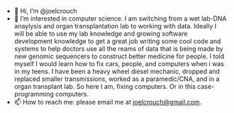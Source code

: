 - 👋 Hi, I’m @joelcrouch
- 👀 I’m interested in computer science.  I am switching from a wet lab-DNA anaylysis and organ transplantation lab to working with data.
Ideally I will be able to use my lab knowledge and growing software development knowledge to get a great job writing some cool code and systems to help 
doctors use all the reams of data that is being made by new genomic sequencers to construct better medicine for people.
I told myself I would learn how to fix cars, people, and computers when i was in my teens. I have been a heavy wheel diesel mechanic, dropped and replaced smaller transmissions, worked as a paramedic/CNA, and in a organ transplant lab.  So here I am, fixing computers.  Or in this case-programming computers.
- 📫 How to reach me:  please email me at joelcrouch@gmail.com.

<!---
joelcrouch/joelcrouch is a ✨ special ✨ repository because its `README.md` (this file) appears on your GitHub profile.
You can click the Preview link to take a look at your changes.
--->
